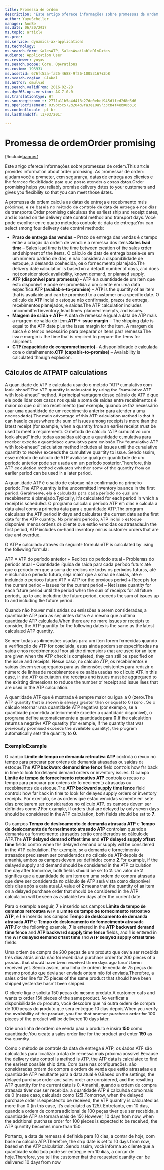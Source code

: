 ```yaml
---
title: Promessa de ordem
description: "Este artigo oferece informações sobre promessas de ordem. As promessas de ordem ajudam você a prometer, com segurança, datas de entrega aos clientes e lhe fornece flexibilidade para que possa atender a essas datas."
author: YuyuScheller
manager: AnnBe
ms.date: 06/20/2017
ms.topic: article
ms.prod: 
ms.service: dynamics-ax-applications
ms.technology: 
ms.search.form: SalesATP, SalesAvailableDlvDates
audience: Application User
ms.reviewer: yuyus
ms.search.scope: Core, Operations
ms.custom: 193933
ms.assetid: 676fc53a-fa25-4688-9f26-1005316763b8
ms.search.region: Global
ms.author: omulvad
ms.search.validFrom: 2016-02-28
ms.dyn365.ops.version: AX 7.0.0
ms.translationtype: HT
ms.sourcegitcommit: 2771a31b5a4d418a27de0ebe1945d1fed2d8d6d6
ms.openlocfilehash: 039bc5c572d204d9fa3e10a9f33cb4f4eb00b31c
ms.contentlocale: pt-br
ms.lasthandoff: 11/03/2017

---
```


# <a name="order-promising"></a><span data-ttu-id="aa7cf-104">Promessa de ordem</span><span class="sxs-lookup"><span data-stu-id="aa7cf-104">Order promising</span></span>

[!include[banner](../includes/banner.md)]


<span data-ttu-id="aa7cf-105">Este artigo oferece informações sobre promessas de ordem.</span><span class="sxs-lookup"><span data-stu-id="aa7cf-105">This article provides information about order promising.</span></span> <span data-ttu-id="aa7cf-106">As promessas de ordem ajudam você a prometer, com segurança, datas de entrega aos clientes e lhe fornece flexibilidade para que possa atender a essas datas.</span><span class="sxs-lookup"><span data-stu-id="aa7cf-106">Order promising helps you reliably promise delivery dates to your customers and gives you flexibility so that you can meet those dates.</span></span>

<span data-ttu-id="aa7cf-107">A promessa da ordem calcula as datas de entrega e recebimento mais próximas, e se baseia no método de controle de data de entrega e nos dias de transporte.</span><span class="sxs-lookup"><span data-stu-id="aa7cf-107">Order promising calculates the earliest ship and receipt dates, and is based on the delivery date control method and transport days.</span></span> <span data-ttu-id="aa7cf-108">Você pode escolher entre quatro métodos controle de data de entrega:</span><span class="sxs-lookup"><span data-stu-id="aa7cf-108">You can select among four delivery date control methods:</span></span>

-   <span data-ttu-id="aa7cf-109">**Prazo de entrega das vendas** – Prazo de entrega das vendas é o tempo entre a criação da ordem de venda e a remessa dos itens.</span><span class="sxs-lookup"><span data-stu-id="aa7cf-109">**Sales lead time** – Sales lead time is the time between creation of the sales order and shipment of the items.</span></span> <span data-ttu-id="aa7cf-110">O cálculo de data de entrega baseia-se em um número padrão de dias, e não considera a disponibilidade de estoque, a demanda conhecida, ou o fornecimento planejado.</span><span class="sxs-lookup"><span data-stu-id="aa7cf-110">The delivery date calculation is based on a default number of days, and does not consider stock availability, known demand, or planned supply.</span></span>
-   <span data-ttu-id="aa7cf-111">**ATP (disponível para promessa)** – ATP é a quantidade de um item que está disponível e pode ser prometida a um cliente em uma data específica.</span><span class="sxs-lookup"><span data-stu-id="aa7cf-111">**ATP (available-to-promise)** – ATP is the quantity of an item that is available and can be promised to a customer on a specific date.</span></span> <span data-ttu-id="aa7cf-112">O cálculo de ATP inclui o estoque não confirmado, prazos de entrega, recebimentos planejados, e saídas.</span><span class="sxs-lookup"><span data-stu-id="aa7cf-112">The ATP calculation includes uncommitted inventory, lead times, planned receipts, and issues.</span></span>
-   <span data-ttu-id="aa7cf-113">**Margem de saída + ATP**– A data de remessa é igual a data de ATP mais a margem de saída do item.</span><span class="sxs-lookup"><span data-stu-id="aa7cf-113">**ATP + Issue margin** – The shipping date is equal to the ATP date plus the issue margin for the item.</span></span> <span data-ttu-id="aa7cf-114">A margem de saída é o tempo necessário para preparar os itens para remessa.</span><span class="sxs-lookup"><span data-stu-id="aa7cf-114">The issue margin is the time that is required to prepare the items for shipment.</span></span>
-   <span data-ttu-id="aa7cf-115">**CTP (capacidade de comprometimento)**– A disponibilidade é calculada com o detalhamento.</span><span class="sxs-lookup"><span data-stu-id="aa7cf-115">**CTP (capable-to-promise)** – Availability is calculated through explosion.</span></span>

## <a name="atp-calculations"></a><span data-ttu-id="aa7cf-116">Cálculos de ATP</span><span class="sxs-lookup"><span data-stu-id="aa7cf-116">ATP calculations</span></span>
<span data-ttu-id="aa7cf-117">A quantidade de ATP é calculada usando o método “ATP cumulativo com look-ahead”.</span><span class="sxs-lookup"><span data-stu-id="aa7cf-117">The ATP quantity is calculated by using the “cumulative ATP with look-ahead” method.</span></span> <span data-ttu-id="aa7cf-118">A principal vantagem desse cálculo de ATP é que ele pode lidar com casos nos quais a soma de saídas entre recebimentos é maior do que o último recebimento (por exemplo, quando se faz necessário usar uma quantidade de um recebimento anterior para atender a uma necessidade).</span><span class="sxs-lookup"><span data-stu-id="aa7cf-118">The main advantage of this ATP calculation method is that it can handle cases where the sum of issues among receipts is more than the latest receipt (for example, when a quantity from an earlier receipt must be used to meet a requirement).</span></span> <span data-ttu-id="aa7cf-119">O método de cálculo “ATP cumulativo com look-ahead” inclui todas as saídas até que a quantidade cumulativa para receber exceda a quantidade cumulativa para emissão.</span><span class="sxs-lookup"><span data-stu-id="aa7cf-119">The “cumulative ATP with look-ahead” calculation method includes all issues until the cumulative quantity to receive exceeds the cumulative quantity to issue.</span></span> <span data-ttu-id="aa7cf-120">Sendo assim, esse método de cálculo de ATP avalia se qualquer quantidade de um período anterior pode ser usada em um período posterior.</span><span class="sxs-lookup"><span data-stu-id="aa7cf-120">Therefore, this ATP calculation method evaluates whether some of the quantity from an earlier period can be used in a later period.</span></span>  

<span data-ttu-id="aa7cf-121">A quantidade ATP é o saldo de estoque não confirmado no primeiro período.</span><span class="sxs-lookup"><span data-stu-id="aa7cf-121">The ATP quantity is the uncommitted inventory balance in the first period.</span></span> <span data-ttu-id="aa7cf-122">Geralmente, ela é calculada para cada período no qual um recebimento é planejado.</span><span class="sxs-lookup"><span data-stu-id="aa7cf-122">Typically, it's calculated for each period in which a receipt is scheduled.</span></span> <span data-ttu-id="aa7cf-123">O programa calcula o período ATP em dias e calcula a data atual como a primeira data para a quantidade ATP.</span><span class="sxs-lookup"><span data-stu-id="aa7cf-123">The program calculates the ATP period in days and calculates the current date as the first date for the ATP quantity.</span></span> <span data-ttu-id="aa7cf-124">No primeiro período, ATP inclui o estoque disponível menos ordens de cliente que estão vencidas ou atrasadas.</span><span class="sxs-lookup"><span data-stu-id="aa7cf-124">In the first period, ATP includes on-hand inventory minus customer orders that are due and overdue.</span></span>  

<span data-ttu-id="aa7cf-125">O ATP é calculado através da seguinte fórmula:</span><span class="sxs-lookup"><span data-stu-id="aa7cf-125">ATP is calculated by using the following formula:</span></span>  

<span data-ttu-id="aa7cf-126">ATP = ATP do período anterior + Recibos do período atual – Problemas do período atual – Quantidade líquida de saída para cada período futuro até que o período em que a soma de recibos de todos os períodos futuros, até e incluindo o período futuro, seja maior que a soma de saídas, até e incluindo o período futuro.</span><span class="sxs-lookup"><span data-stu-id="aa7cf-126">ATP = ATP for the previous period + Receipts for the current period – Issues for the current period – Net issue quantity for each future period until the period when the sum of receipts for all future periods, up to and including the future period, exceeds the sum of issues up to and including the future period.</span></span>  

<span data-ttu-id="aa7cf-127">Quando não houver mais saídas ou emissões a serem consideradas, a quantidade ATP para as seguintes datas é a mesma que a última quantidade ATP calculada.</span><span class="sxs-lookup"><span data-stu-id="aa7cf-127">When there are no more issues or receipts to consider, the ATP quantity for the following dates is the same as the latest calculated ATP quantity.</span></span>  

<span data-ttu-id="aa7cf-128">Se nem todas as dimensões usadas para um item forem fornecidas quando a verificação de ATP for concluída, estas ainda podem ser especificadas na saída e nos recebimentos.</span><span class="sxs-lookup"><span data-stu-id="aa7cf-128">If not all the dimensions that are used for an item are given when the ATP check is completed, they can still be specified on the issue and receipts.</span></span> <span data-ttu-id="aa7cf-129">Nesse caso, no cálculo ATP, os recebimentos e saídas devem ser agregados para as dimensões existentes para reduzir o número de linhas de recebimentos e de saída usadas no cálculo ATP.</span><span class="sxs-lookup"><span data-stu-id="aa7cf-129">In this case, in the ATP calculation, the receipts and issues must be aggregated to the existing dimensions to reduce the number of receipt and issue lines that are used in the ATP calculation.</span></span>  

<span data-ttu-id="aa7cf-130">A quantidade ATP que é mostrada é sempre maior ou igual a 0 (zero).</span><span class="sxs-lookup"><span data-stu-id="aa7cf-130">The ATP quantity that is shown is always greater than or equal to 0 (zero).</span></span> <span data-ttu-id="aa7cf-131">Se o cálculo retornar uma quantidade ATP negativa (por exemplo, se a quantidade prometida anteriormente exceder a quantidade disponível), o programa define automaticamente a quantidade para **0**.</span><span class="sxs-lookup"><span data-stu-id="aa7cf-131">If the calculation returns a negative ATP quantity (for example, if the quantity that was previously promised exceeds the available quantity), the program automatically sets the quantity to **0**.</span></span>

### <a name="example"></a><span data-ttu-id="aa7cf-132">Exemplo</span><span class="sxs-lookup"><span data-stu-id="aa7cf-132">Example</span></span>

<span data-ttu-id="aa7cf-133">O campo **Limite de tempo de demanda retroativa ATP** controla o recuo no tempo para procurar por ordens de demanda atrasadas ou saídas de estoque.</span><span class="sxs-lookup"><span data-stu-id="aa7cf-133">The **ATP backward demand time fence** field controls how far back in time to look for delayed demand orders or inventory issues.</span></span> <span data-ttu-id="aa7cf-134">O campo **Limite de tempo de fornecimento retroativo ATP** controla o recuo no tempo para procurar por ordens de fornecimento atrasadas ou recebimentos de estoque.</span><span class="sxs-lookup"><span data-stu-id="aa7cf-134">The **ATP backward supply time fence** field controls how far back in time to look for delayed supply orders or inventory receipts.</span></span> <span data-ttu-id="aa7cf-135">Por exemplo, se as ordens que estão vencidas somente em sete dias precisarem ser considerados no cálculo ATP, os campos devem ser definidos como **7**.</span><span class="sxs-lookup"><span data-stu-id="aa7cf-135">For example, if orders that are delayed by only seven days should be considered in the ATP calculation, both fields should be set to **7**.</span></span>  

<span data-ttu-id="aa7cf-136">Os campos **Tempo de deslocamento de demanda atrasada ATP** e **Tempo de deslocamento de fornecimento atrasado ATP** controlam quando a demanda ou fornecimento atrasados serão considerados no cálculo de ATP.</span><span class="sxs-lookup"><span data-stu-id="aa7cf-136">The **ATP delayed demand offset time** and **ATP delayed supply offset time** fields control when the delayed demand or supply will be considered in the ATP calculation.</span></span> <span data-ttu-id="aa7cf-137">Por exemplo, se a demanda e fornecimento atrasados precisarem ser considerados no cálculo de ATP depois de amanhã, ambos os campos devem ser definidos como **2**.</span><span class="sxs-lookup"><span data-stu-id="aa7cf-137">For example, if the delayed supply and demand should be considered in the ATP calculation the day after tomorrow, both fields should be set to **2**.</span></span> <span data-ttu-id="aa7cf-138">Um valor de **2** significa que a quantidade de um item em uma ordem de compra atrasada que deve ser considerada no cálculo de ATP será vista como disponível dois dias após a data atual.</span><span class="sxs-lookup"><span data-stu-id="aa7cf-138">A value of **2** means that the quantity of an item on a delayed purchase order that should be considered in the ATP calculation will be seen as available two days after the current date.</span></span>  

<span data-ttu-id="aa7cf-139">Para o exemplo a seguir, **7** é inserido nos campos **Limite de tempo de demanda retroativa ATP** e **Limite de tempo de fornecimento retroativo ATP**, e **1** é inserido nos campos **Tempo de deslocamento de demanda atrasada ATP** e **Tempo de deslocamento de fornecimento atrasado ATP**.</span><span class="sxs-lookup"><span data-stu-id="aa7cf-139">For the following example, **7** is entered in the **ATP backward demand time fence** and **ATP backward supply time fence** fields, and **1** is entered in the **ATP delayed demand offset time** and **ATP delayed supply offset time** fields.</span></span>  

<span data-ttu-id="aa7cf-140">Uma ordem de compra de 200 peças de um produto que devia ser recebida três dias atrás ainda não foi recebida.</span><span class="sxs-lookup"><span data-stu-id="aa7cf-140">A purchase order for 200 pieces of a product that should have been received three days ago hasn't been received yet.</span></span> <span data-ttu-id="aa7cf-141">Sendo assim, uma linha de ordem de venda de 75 peças do mesmo produto que devia ser enviada ontem não foi enviada.</span><span class="sxs-lookup"><span data-stu-id="aa7cf-141">Therefore, a sales order line for 75 pieces of the same product that should have been shipped yesterday hasn't been shipped.</span></span>  

<span data-ttu-id="aa7cf-142">O cliente liga e solicita 150 peças do mesmo produto.</span><span class="sxs-lookup"><span data-stu-id="aa7cf-142">A customer calls and wants to order 150 pieces of the same product.</span></span> <span data-ttu-id="aa7cf-143">Ao verificar a disponibilidade do produto, você descobre que há outra ordem de compra de 100 peças do produto que será entregue 10 dias depois.</span><span class="sxs-lookup"><span data-stu-id="aa7cf-143">When you verify the availability of the product, you find that another purchase order for 100 pieces of the product will be delivered 10 days later.</span></span>  

<span data-ttu-id="aa7cf-144">Crie uma linha de ordem de venda para o produto e insira **150** como quantidade.</span><span class="sxs-lookup"><span data-stu-id="aa7cf-144">You create a sales order line for the product and enter **150** as the quantity.</span></span>  

<span data-ttu-id="aa7cf-145">Como o método de controle da data de entrega é ATP, os dados ATP são calculados para localizar a data de remessa mais próxima possível.</span><span class="sxs-lookup"><span data-stu-id="aa7cf-145">Because the delivery date control is method is ATP, the ATP data is calculated to find the earliest possible ship date.</span></span> <span data-ttu-id="aa7cf-146">Com base nas configurações, são consideradas ordem de compra e ordem de venda que estão atrasadas e a quantidade ATP resultante para a data atual é 0.</span><span class="sxs-lookup"><span data-stu-id="aa7cf-146">Based on the settings, the delayed purchase order and sales order are considered, and the resulting ATP quantity for the current date is 0.</span></span> <span data-ttu-id="aa7cf-147">Amanhã, quando a ordem de compra atrasada tiver que ser recebida, a quantidade ATP é calculada como mais de 0 (nesse caso, calculada como 125).</span><span class="sxs-lookup"><span data-stu-id="aa7cf-147">Tomorrow, when the delayed purchase order is expected to be received, the ATP quantity is calculated as more than 0 (in this case, it's calculated as 125).</span></span> <span data-ttu-id="aa7cf-148">Entretanto, em 10 dias, quando a ordem de compra adicional de 100 peças tiver que ser recebida, a quantidade ATP se tornará mais de 150.</span><span class="sxs-lookup"><span data-stu-id="aa7cf-148">However, 10 days from now, when the additional purchase order for 100 pieces is expected to be received, the ATP quantity becomes more than 150.</span></span>  

<span data-ttu-id="aa7cf-149">Portanto, a data de remessa é definida para 10 dias, a contar de hoje, com base no cálculo ATP.</span><span class="sxs-lookup"><span data-stu-id="aa7cf-149">Therefore, the ship date is set to 10 days from now, based on the ATP calculation.</span></span> <span data-ttu-id="aa7cf-150">Sendo assim, você informa ao cliente que a quantidade solicitada pode ser entregue em 10 dias, a contar de hoje.</span><span class="sxs-lookup"><span data-stu-id="aa7cf-150">Therefore, you tell the customer that the requested quantity can be delivered 10 days from now.</span></span>




